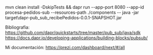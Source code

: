mvn clean install -DskipTests && dapr run --app-port 8080 --app-id procesa-pedidos-sub --resources-path ./components -- java -jar target\dapr-pub_sub_recibePedidos-0.0.1-SNAPSHOT.jar


Bibliografia:
https://github.com/dapr/quickstarts/tree/master/pub_sub/java/sdk
https://docs.dapr.io/developing-applications/building-blocks/pubsub/

Mi documentación: 
https://prezi.com/dashboard/next/#/all
